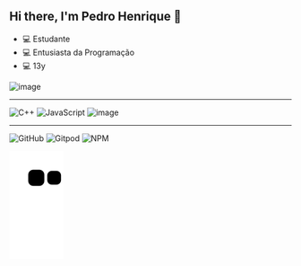 ## Hi there, I'm Pedro Henrique 👋

- 💻 Estudante
- 💻 Entusiasta da Programação
- 💻 13y


![image](https://user-images.githubusercontent.com/88590972/135671662-98e95586-f820-4465-b7a2-105cc3368a48.png) 

---

![C++](https://img.shields.io/badge/c++-%2300599C.svg?style=for-the-badge&logo=c%2B%2B&logoColor=white)
![JavaScript](https://user-images.githubusercontent.com/88590972/139758883-9d1b01eb-9df9-47ee-8e57-ac048c20b6a4.png)
![image](https://img.shields.io/badge/Python-14354C?style=for-the-badge&logo=python&logoColor=white)

---

![GitHub](https://img.shields.io/badge/github-%23121011.svg?style=for-the-badge&logo=github&logoColor=white)
![Gitpod](https://img.shields.io/badge/gitpod-f06611.svg?style=for-the-badge&logo=gitpod&logoColor=white)
![NPM](https://img.shields.io/badge/NPM-%23000000.svg?style=for-the-badge&logo=npm&logoColor=white)
  
![Snake animation](https://github.com/rafaballerini/rafaballerini/raw/output/github-contribution-grid-snake.svg)
